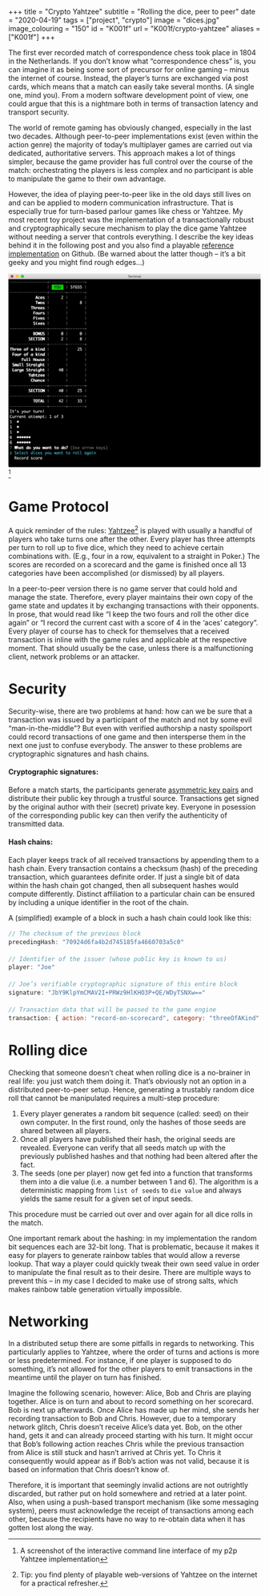 +++
title = "Crypto Yahtzee"
subtitle = "Rolling the dice, peer to peer"
date = "2020-04-19"
tags = ["project", "crypto"]
image = "dices.jpg"
image_colouring = "150"
id = "K001f"
url = "K001f/crypto-yahtzee"
aliases = ["K001f"]
+++

The first ever recorded match of correspondence chess took place in 1804 in the Netherlands. If you don’t know what “correspondence chess” is, you can imagine it as being some sort of precursor for online gaming – minus the internet of course. Instead, the player’s turns are exchanged via post cards, which means that a match can easily take several months. (A single one, mind you). From a modern software development point of view, one could argue that this is a nightmare both in terms of transaction latency and transport security.

The world of remote gaming has obviously changed, especially in the last two decades. Although peer-to-peer implementations exist (even within the action genre) the majority of today’s multiplayer games are carried out via dedicated, authoritative servers. This approach makes a lot of things simpler, because the game provider has full control over the course of the match: orchestrating the players is less complex and no participant is able to manipulate the game to their own advantage.

However, the idea of playing peer-to-peer like in the old days still lives on and can be applied to modern communication infrastructure. That is especially true for turn-based parlour games like chess or Yahtzee. My most recent toy project was the implementation of a transactionally robust and cryptographically secure mechanism to play the dice game Yahtzee without needing a server that controls everything. I describe the key ideas behind it in the following post and you also find a playable [reference implementation](https://github.com/jotaen/crypto-yahtzee) on Github. (Be warned about the latter though – it’s a bit geeky and you might find rough edges…)

![Command line interface of my Crypto Yahtzee reference implementation](game-screenshot.jpg)
[^1]

# Game Protocol

A quick reminder of the rules: [Yahtzee](https://en.wikipedia.org/wiki/Yahtzee)[^2] is played with usually a handful of players who take turns one after the other. Every player has three attempts per turn to roll up to five dice, which they need to achieve certain combinations with. (E.g., four in a row, equivalent to a straight in Poker.) The scores are recorded on a scorecard and the game is finished once all 13 categories have been accomplished (or dismissed) by all players.

In a peer-to-peer version there is no game server that could hold and manage the state. Therefore, every player maintains their own copy of the game state and updates it by exchanging transactions with their opponents. In prose, that would read like “I keep the two fours and roll the other dice again” or “I record the current cast with a score of 4 in the ‘aces’ category”. Every player of course has to check for themselves that a received transaction is inline with the game rules and applicable at the respective moment. That should usually be the case, unless there is a malfunctioning client, network problems or an attacker.

# Security

Security-wise, there are two problems at hand: how can we be sure that a transaction was issued by a participant of the match and not by some evil “man-in-the-middle”? But even with verified authorship a nasty spoilsport could record transactions of one game and then intersperse them in the next one just to confuse everybody. The answer to these problems are cryptographic signatures and hash chains.

#### Cryptographic signatures:
Before a match starts, the participants generate [asymmetric key pairs](https://en.wikipedia.org/wiki/Public-key_cryptography) and distribute their public key through a trustful source. Transactions get signed by the original author with their (secret) private key. Everyone in posession of the corresponding public key can then verify the authenticity of transmitted data.

#### Hash chains:
Each player keeps track of all received transactions by appending them to a hash chain. Every transaction contains a checksum (hash) of the preceding transaction, which guarantees definite order. If just a single bit of data within the hash chain got changed, then all subsequent hashes would compute differently. Distinct affiliation to a particular chain can be ensured by including a unique identifier in the root of the chain.

A (simplified) example of a block in such a hash chain could look like this:

```js
// The checksum of the previous block
precedingHash: "70924d6fa4b2d745185fa4660703a5c0"

// Identifier of the issuer (whose public key is known to us)
player: "Joe"

// Joe’s verifiable cryptographic signature of this entire block
signature: "JbY9KlpYmCMAV2I+PRWz9HlKHO3P+QE/WDyTSNXw=="

// Transaction data that will be passed to the game engine
transaction: { action: "record-on-scorecard", category: "threeOfAKind" }
```

# Rolling dice

Checking that someone doesn’t cheat when rolling dice is a no-brainer in real life: you just watch them doing it. That’s obviously not an option in a distributed peer-to-peer setup. Hence, generating a trustably random dice roll that cannot be manipulated requires a multi-step procedure:

1. Every player generates a random bit sequence (called: seed) on their own computer. In the first round, only the hashes of those seeds are shared between all players.
2. Once all players have published their hash, the original seeds are revealed. Everyone can verify that all seeds match up with the previously published hashes and that nothing had been altered after the fact.
3. The seeds (one per player) now get fed into a function that transforms them into a die value (i.e. a number between 1 and 6). The algorithm is a deterministic mapping from `list of seeds` to `die value` and always yields the same result for a given set of input seeds.

This procedure must be carried out over and over again for all dice rolls in the match.

One important remark about the hashing: in my implementation the random bit sequences each are 32-bit long. That is problematic, because it makes it easy for players to generate rainbow tables that would allow a reverse lookup. That way a player could quickly tweak their own seed value in order to manipulate the final result as to their desire. There are multiple ways to prevent this – in my case I decided to make use of strong salts, which makes rainbow table generation virtually impossible.

# Networking

In a distributed setup there are some pitfalls in regards to networking. This particularly applies to Yahtzee, where the order of turns and actions is more or less predetermined. For instance, if one player is supposed to do something, it’s not allowed for the other players to emit transactions in the meantime until the player on turn has finished.

Imagine the following scenario, however: Alice, Bob and Chris are playing together. Alice is on turn and about to record something on her scorecard. Bob is next up afterwards. Once Alice has made up her mind, she sends her recording transaction to Bob and Chris. However, due to a temporary network glitch, Chris doesn’t receive Alice’s data yet. Bob, on the other hand, gets it and can already proceed starting with his turn. It might occur that Bob’s following action reaches Chris while the previous transaction from Alice is still stuck and hasn’t arrived at Chris yet. To Chris it consequently would appear as if Bob’s action was not valid, because it is based on information that Chris doesn’t know of.

Therefore, it is important that seemingly invalid actions are not outrightly discarded, but rather put on hold somewhere and retried at a later point. Also, when using a push-based transport mechanism (like some messaging system), peers must acknowledge the receipt of transactions among each other, because the recipients have no way to re-obtain data when it has gotten lost along the way.


[^1]: A screenshot of the interactive command line interface of my p2p Yahtzee implementation

[^2]: Tip: you find plenty of playable web-versions of Yahtzee on the internet for a practical refresher.
